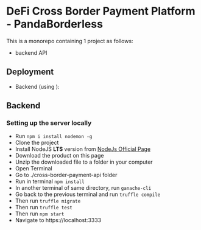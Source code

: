# DeFi Cross Border Payment Platform - PandaBorderless

This is a monorepo containing 1 project as follows:
- backend API

## Deployment
- Backend (using ): 

## Backend

### Setting up the server locally
- Run ```npm i install nodemon -g```
- Clone the project
- Install NodeJS **LTS** version from <a href="https://nodejs.org/en/download/">NodeJs Official Page</a>
- Download the product on this page
- Unzip the downloaded file to a folder in your computer
- Open Terminal
- Go to ./cross-border-payment-api folder
- Run in terminal `npm install`
- In another terminal of same directory, run ```ganache-cli```
- Go back to the previous terminal and run ```truffle compile```
- Then run ```truffle migrate```
- Then run ```truffle test```
- Then run `npm start`
- Navigate to https://localhost:3333